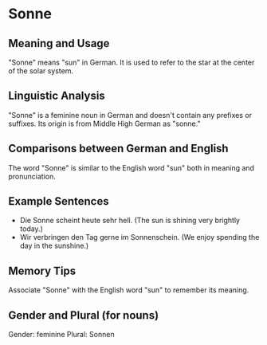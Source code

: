 # Sonne
## Meaning and Usage
"Sonne" means "sun" in German. It is used to refer to the star at the center of the solar system.

## Linguistic Analysis
"Sonne" is a feminine noun in German and doesn't contain any prefixes or suffixes. Its origin is from Middle High German as "sonne."

## Comparisons between German and English
The word "Sonne" is similar to the English word "sun" both in meaning and pronunciation.

## Example Sentences
- Die Sonne scheint heute sehr hell. (The sun is shining very brightly today.)
- Wir verbringen den Tag gerne im Sonnenschein. (We enjoy spending the day in the sunshine.)

## Memory Tips
Associate "Sonne" with the English word "sun" to remember its meaning.

## Gender and Plural (for nouns)
Gender: feminine
Plural: Sonnen